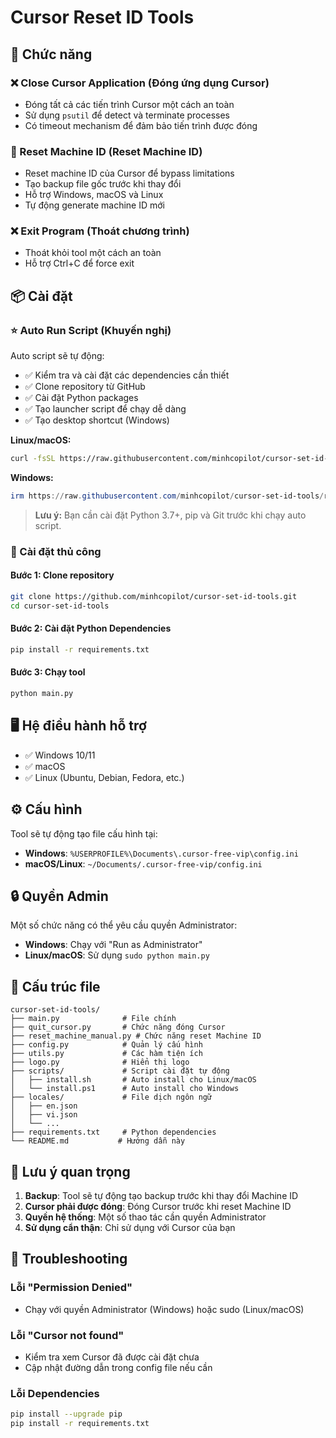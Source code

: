 # Cursor Reset ID Tools

## 🔧 Chức năng

### ❌ Close Cursor Application (Đóng ứng dụng Cursor)
- Đóng tất cả các tiến trình Cursor một cách an toàn
- Sử dụng `psutil` để detect và terminate processes
- Có timeout mechanism để đảm bảo tiến trình được đóng

### 🔄 Reset Machine ID (Reset Machine ID)
- Reset machine ID của Cursor để bypass limitations
- Tạo backup file gốc trước khi thay đổi
- Hỗ trợ Windows, macOS và Linux
- Tự động generate machine ID mới

### ❌ Exit Program (Thoát chương trình)
- Thoát khỏi tool một cách an toàn
- Hỗ trợ Ctrl+C để force exit

## 📦 Cài đặt

### ⭐ Auto Run Script (Khuyến nghị)

Auto script sẽ tự động:
- ✅ Kiểm tra và cài đặt các dependencies cần thiết
- ✅ Clone repository từ GitHub
- ✅ Cài đặt Python packages
- ✅ Tạo launcher script để chạy dễ dàng
- ✅ Tạo desktop shortcut (Windows)

**Linux/macOS:**
```bash
curl -fsSL https://raw.githubusercontent.com/minhcopilot/cursor-set-id-tools/refs/heads/main/scripts/install.sh -o install.sh && chmod +x install.sh && ./install.sh
```

**Windows:**
```powershell
irm https://raw.githubusercontent.com/minhcopilot/cursor-set-id-tools/refs/heads/main/scripts/install.ps1 | iex
```

> **Lưu ý:** Bạn cần cài đặt Python 3.7+, pip và Git trước khi chạy auto script.

### 📖 Cài đặt thủ công

#### Bước 1: Clone repository
```bash
git clone https://github.com/minhcopilot/cursor-set-id-tools.git
cd cursor-set-id-tools
```

#### Bước 2: Cài đặt Python Dependencies
```bash
pip install -r requirements.txt
```

#### Bước 3: Chạy tool
```bash
python main.py
```

## 🖥️ Hệ điều hành hỗ trợ

- ✅ Windows 10/11
- ✅ macOS
- ✅ Linux (Ubuntu, Debian, Fedora, etc.)

## ⚙️ Cấu hình

Tool sẽ tự động tạo file cấu hình tại:
- **Windows**: `%USERPROFILE%\Documents\.cursor-free-vip\config.ini`
- **macOS/Linux**: `~/Documents/.cursor-free-vip/config.ini`

## 🔒 Quyền Admin

Một số chức năng có thể yêu cầu quyền Administrator:
- **Windows**: Chạy với "Run as Administrator"
- **Linux/macOS**: Sử dụng `sudo python main.py`

## 📁 Cấu trúc file

```
cursor-set-id-tools/
├── main.py              # File chính
├── quit_cursor.py       # Chức năng đóng Cursor
├── reset_machine_manual.py # Chức năng reset Machine ID
├── config.py            # Quản lý cấu hình
├── utils.py             # Các hàm tiện ích
├── logo.py              # Hiển thị logo
├── scripts/             # Script cài đặt tự động
│   ├── install.sh       # Auto install cho Linux/macOS
│   └── install.ps1      # Auto install cho Windows
├── locales/             # File dịch ngôn ngữ
│   ├── en.json
│   ├── vi.json
│   └── ...
├── requirements.txt     # Python dependencies
└── README.md           # Hướng dẫn này
```

## 🚨 Lưu ý quan trọng

1. **Backup**: Tool sẽ tự động tạo backup trước khi thay đổi Machine ID
2. **Cursor phải được đóng**: Đóng Cursor trước khi reset Machine ID
3. **Quyền hệ thống**: Một số thao tác cần quyền Administrator
4. **Sử dụng cẩn thận**: Chỉ sử dụng với Cursor của bạn

## 🔧 Troubleshooting

### Lỗi "Permission Denied"
- Chạy với quyền Administrator (Windows) hoặc sudo (Linux/macOS)

### Lỗi "Cursor not found"
- Kiểm tra xem Cursor đã được cài đặt chưa
- Cập nhật đường dẫn trong config file nếu cần

### Lỗi Dependencies
```bash
pip install --upgrade pip
pip install -r requirements.txt
```

